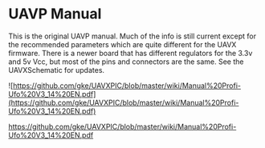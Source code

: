 # UAVP Manual #
This is the original UAVP manual.
Much of the info is still current except for the recommended parameters which are quite different for the UAVX firmware. There is a newer board that has different regulators for the 3.3v and 5v Vcc, but most of the pins and connectors are the same.  See the UAVXSchematic for updates.

![https://github.com/gke/UAVXPIC/blob/master/wiki/Manual%20Profi-Ufo%20V3_14%20EN.pdf](https://github.com/gke/UAVXPIC/blob/master/wiki/Manual%20Profi-Ufo%20V3_14%20EN.pdf)


https://github.com/gke/UAVXPIC/blob/master/wiki/Manual%20Profi-Ufo%20V3_14%20EN.pdf

